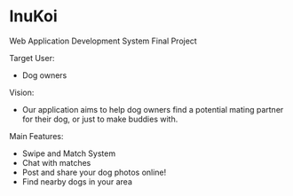# InuKoi
Web Application Development System Final Project

Target User:
- Dog owners

Vision: 
- Our application aims to help dog owners find a potential mating partner for their dog, or just to make buddies with. 

Main Features:
- Swipe and Match System
- Chat with matches 
- Post and share your dog photos online!
- Find nearby dogs in your area

